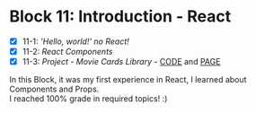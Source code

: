 # Block 11: Introduction - React

- [x] 11-1: _'Hello, world!' no React!_  
- [x] 11-2: _React Components_  
- [x] 11-3: _Project - Movie Cards Library_ - [CODE](https://github.com/carolbezerra-dev/trybe-projects/tree/main/2.FrontEnd/11.React-Introduction) and [PAGE](https://movie-cards-library-project.vercel.app/)  

In this Block, it was my first experience in React, I learned about Components and Props.  
I reached 100% grade in required topics! :)
